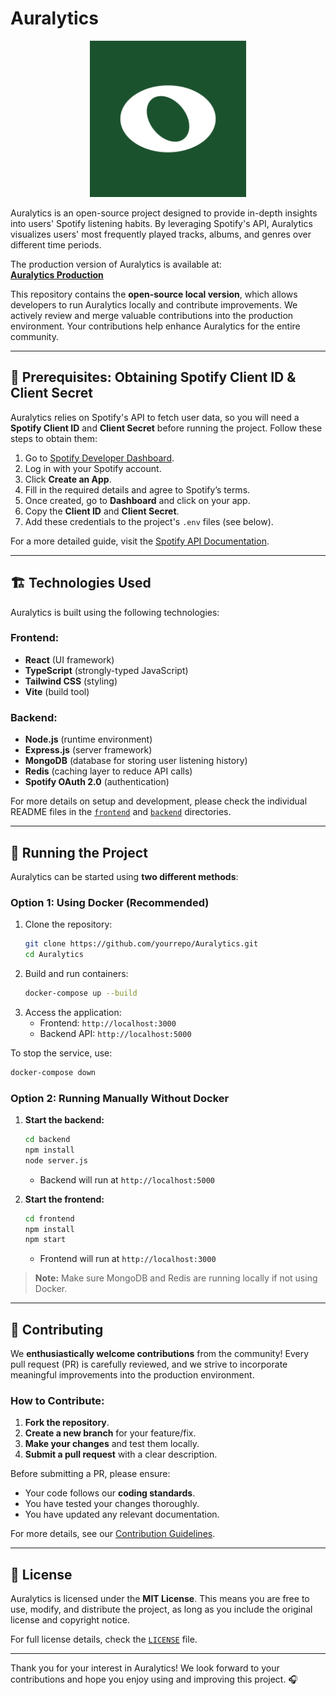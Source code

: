 # Auralytics

<p align="center">
  <img src="frontend/public/logo.jpg" alt="Auralytics Logo" width="250">
</p>

Auralytics is an open-source project designed to provide in-depth insights into users' Spotify listening habits. By leveraging Spotify's API, Auralytics visualizes users' most frequently played tracks, albums, and genres over different time periods.

The production version of Auralytics is available at:  
[**Auralytics Production**](https://auralytics.com)

This repository contains the **open-source local version**, which allows developers to run Auralytics locally and contribute improvements. We actively review and merge valuable contributions into the production environment. Your contributions help enhance Auralytics for the entire community.

---

## 🎵 Prerequisites: Obtaining Spotify Client ID & Client Secret

Auralytics relies on Spotify's API to fetch user data, so you will need a **Spotify Client ID** and **Client Secret** before running the project. Follow these steps to obtain them:

1. Go to [Spotify Developer Dashboard](https://developer.spotify.com/dashboard/).
2. Log in with your Spotify account.
3. Click **Create an App**.
4. Fill in the required details and agree to Spotify’s terms.
5. Once created, go to **Dashboard** and click on your app.
6. Copy the **Client ID** and **Client Secret**.
7. Add these credentials to the project's `.env` files (see below).

For a more detailed guide, visit the [Spotify API Documentation](https://developer.spotify.com/documentation/web-api/).

---

## 🏗️ Technologies Used

Auralytics is built using the following technologies:

### **Frontend:**
- **React** (UI framework)
- **TypeScript** (strongly-typed JavaScript)
- **Tailwind CSS** (styling)
- **Vite** (build tool)

### **Backend:**
- **Node.js** (runtime environment)
- **Express.js** (server framework)
- **MongoDB** (database for storing user listening history)
- **Redis** (caching layer to reduce API calls)
- **Spotify OAuth 2.0** (authentication)

For more details on setup and development, please check the individual README files in the [`frontend`](./frontend/README.md) and [`backend`](./backend/README.md) directories.

---

## 🚀 Running the Project

Auralytics can be started using **two different methods**:

### **Option 1: Using Docker (Recommended)**
1. Clone the repository:
   ```sh
   git clone https://github.com/yourrepo/Auralytics.git
   cd Auralytics
   ```
2. Build and run containers:
   ```sh
   docker-compose up --build
   ```
3. Access the application:
   - Frontend: `http://localhost:3000`
   - Backend API: `http://localhost:5000`

To stop the service, use:
```sh
docker-compose down
```

### **Option 2: Running Manually Without Docker**
1. **Start the backend:**
   ```sh
   cd backend
   npm install
   node server.js
   ```
   - Backend will run at `http://localhost:5000`

2. **Start the frontend:**
   ```sh
   cd frontend
   npm install
   npm start
   ```
   - Frontend will run at `http://localhost:3000`

> **Note:** Make sure MongoDB and Redis are running locally if not using Docker.

---

## 🤝 Contributing

We **enthusiastically welcome contributions** from the community! Every pull request (PR) is carefully reviewed, and we strive to incorporate meaningful improvements into the production environment.

### **How to Contribute:**
1. **Fork the repository**.
2. **Create a new branch** for your feature/fix.
3. **Make your changes** and test them locally.
4. **Submit a pull request** with a clear description.

Before submitting a PR, please ensure:
- Your code follows our **coding standards**.
- You have tested your changes thoroughly.
- You have updated any relevant documentation.

For more details, see our [Contribution Guidelines](./CONTRIBUTING.md).

---

## 📜 License

Auralytics is licensed under the **MIT License**. This means you are free to use, modify, and distribute the project, as long as you include the original license and copyright notice.

For full license details, check the [`LICENSE`](./LICENSE) file.

---

Thank you for your interest in Auralytics! We look forward to your contributions and hope you enjoy using and improving this project. 🎧
